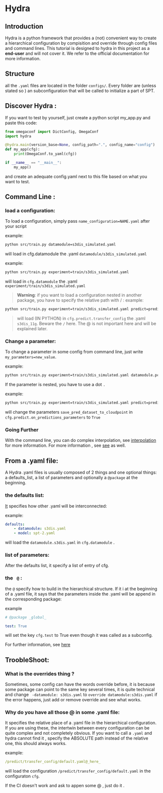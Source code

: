 # Hydra


## Introduction 
Hydra is a python framework that provides a (not) convenient way to create a hierarchical configuration by compisition and override through config files and command lines. 
This tutorial is designed to hydra in this project as a **end-user** and will not cover it. We refer to the official documentation for more information.


## Structure
all the `.yaml` files are located in the folder `configs/`. Every folder are (unless stated so ) an subconfiguration that will be called to initialize a part of SPT.

## Discover Hydra :
If you want to test by yourself, just create a python script my_app.py and paste this code:
```python
from omegaconf import DictConfig, OmegaConf
import hydra

@hydra.main(version_base=None, config_path=".", config_name="config")
def my_app(cfg):
    print(OmegaConf.to_yaml(cfg))

if __name__ == "__main__":
    my_app()
```
and create an adequate config.yaml next to this file based on what you want to test.

## Command Line :

### load a configuration:

To load a configuration, simply pass `name_configuration=NAME.yaml` after your script 

example:

```bash
python src/train.py datamodule=s3dis_simulated.yaml
```
will load in cfg.datamodule the .yaml `datamodule/s3dis_simulated.yaml`


example: 
```bash
python src/train.py experiment=train/s3dis_simulated.yaml
```

will load in `cfg.datamodule` the .yaml `experiment/train/s3dis_simulated.yaml`

> **Warning**: if you want to load a configuration nested in another package, you have to specify the relative path with / :
example:
 ```bash
python src/train.py experiment=train/s3dis_simulated.yaml predict=predict_s3dis_sim  predict/transfer_config@predict=s3dis_11g
```
> will load (IN PYTHON) in `cfg.predict.transfer_config` the .yaml `s3dis_11g`. Beware the `/` here. The @ is not important here and will be explained later. 

### Change a parameter:

To change a parameter in some config from command line, just write ` my_parameters=new_value`.

example: 

```bash
python src/train.py experiment=train/s3dis_simulated.yaml datamodule.pc_tiling=2
```


If the parameter is nested, you have to use a dot `.` 

example:

```bash
python src/train.py experiment=train/s3dis_simulated.yaml predict=predict_s3dis predict.on_predictions_parameters.save_pred_dataset_to_cloudpoint=True
```
will change the parameters `save_pred_dataset_to_cloudpoint` in  `cfg.predict.on_predictions_parameters` to  `True`



### Going Further

With the command line, you can do complex interpolation, see [interpolation](https://hydra.cc/docs/advanced/override_grammar/basic/) for more information. For more information , see [see](https://hydra.cc/docs/advanced/override_grammar/basic/) as well.

## From a .yaml file:

A Hydra .yaml files is usually composed of 2 things and one optional things: a defaults_list, a list of parameters and optionally a `@package` at the beginning. 


### the defaults list: 

[It](https://hydra.cc/docs/advanced/defaults_list/) specifies how other .yaml will be interconnected:

example: 
```yaml
defaults:
    - datamodule: s3dis.yaml
    - model: spt-2.yaml
```
will load the `datamodule.s3dis.yaml` in `cfg.datamodule` .

### list of parameters:

After the defaults list, it specify a list of entry of cfg. 


### the ` @`  :
the `@` specify how to build in the hierarchical structure.
If it i at the beginning of a .yaml file, it says that the parameters inside the .yaml will be append in the corresponding package:

example 
```yaml
# @package _global_

test: True
```
will set the key `cfg.test` to True even though it was called as a subconfig. 

For further information, see [here](https://hydra.cc/docs/advanced/overriding_packages/)




## TroobleShoot:

### What is the overrides thing ? 


Sometimes, some config can have the words override before, it is because some package can point to the same key several times, it is quite technical and change ` -datamodule: s3dis.yaml` to `override datamodule:s3dis.yaml` if the error happens, just add or remove override and see what works.


### Why do you have all those @ in some .yaml file:
 It specifies the relative place of a .yaml file in the hierarchical configuration. If you are using these, the intertwin between every configuration can be quite complex and not completely obvious.
 If you want to call a  `.yaml` and hydra cannot  find it , specify the ABSOLUTE path instead of the relative one, this should always works.
 
 example: 
 ```.yaml 
 /predict/transfer_config/default.yaml@_here_
 ```
will load the configuration `/predict/transfer_config/default.yaml` in the configuraton `cfg`. 


If the CI doesn't work and ask to appen some @ , just do it . 
  

